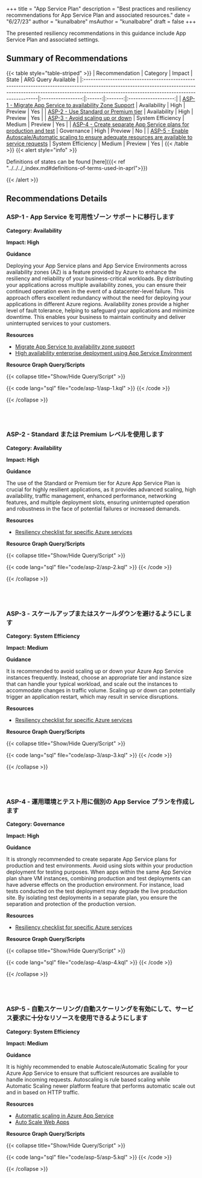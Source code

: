 +++
title = "App Service Plan"
description = "Best practices and resiliency recommendations for App Service Plan and associated resources."
date = "6/27/23"
author = "kunalbabre"
msAuthor = "kunalbabre"
draft = false
+++

The presented resiliency recommendations in this guidance include App Service Plan and associated settings.

## Summary of Recommendations

{{< table style="table-striped" >}}
| Recommendation                                                                                                                                                                                                         |     Category      | Impact |  State  | ARG Query Available |
|:-----------------------------------------------------------------------------------------------------------------------------------------------------------------------------------------------------------------------|:-----------------:|:------:|:-------:|:-------------------:|
| [ASP-1 - Migrate App Service to availability Zone Support](#asp-1---migrate-app-service-to-availability-zone-support)                                                                                                  |   Availability    |  High  | Preview |         Yes         |
| [ASP-2 - Use Standard or Premium tier](#asp-2---use-standard-or-premium-tier)                                                                                                                                          |   Availability    |  High  | Preview |         Yes         |
| [ASP-3 - Avoid scaling up or down](#asp-3---avoid-scaling-up-or-down)                                                                                                                                                  | System Efficiency | Medium | Preview |         Yes         |
| [ASP-4 - Create separate App Service plans for production and test](#asp-4---create-separate-app-service-plans-for-production-and-test)                                                                                |    Governance     |  High  | Preview |         No          |
| [ASP-5 - Enable Autoscale/Automatic scaling to ensure adequate resources are available to service requests](#asp-5---enable-autoscaleautomatic-scaling-to-ensure-adequate-resources-are-available-to-service-requests) | System Efficiency | Medium | Preview |         Yes         |
{{< /table >}}
{{< alert style="info" >}}

Definitions of states can be found [here]({{< ref "../../../_index.md#definitions-of-terms-used-in-aprl">}})

{{< /alert >}}

## Recommendations Details

### ASP-1 - App Service を可用性ゾーン サポートに移行します

**Category: Availability**

**Impact: High**

**Guidance**

Deploying your App Service plans and App Service Environments across availability zones (AZ) is a feature provided by Azure to enhance the resiliency and reliability of your business-critical workloads. By distributing your applications across multiple availability zones, you can ensure their continued operation even in the event of a datacenter-level failure. This approach offers excellent redundancy without the need for deploying your applications in different Azure regions. Availability zones provide a higher level of fault tolerance, helping to safeguard your applications and minimize downtime. This enables your business to maintain continuity and deliver uninterrupted services to your customers.

**Resources**

- [Migrate App Service to availability zone support](https://learn.microsoft.com/ja-jp/azure/reliability/migrate-app-service)
- [High availability enterprise deployment using App Service Environment](https://learn.microsoft.com/ja-jp/azure/architecture/reference-architectures/enterprise-integration/ase-high-availability-deployment)

**Resource Graph Query/Scripts**

{{< collapse title="Show/Hide Query/Script" >}}

{{< code lang="sql" file="code/asp-1/asp-1.kql" >}} {{< /code >}}

{{< /collapse >}}

<br><br>

### ASP-2 - Standard または Premium レベルを使用します

**Category: Availability**

**Impact: High**

**Guidance**

The use of the Standard or Premium tier for Azure App Service Plan is crucial for highly resilient applications, as it provides advanced scaling, high availability, traffic management, enhanced performance, networking features, and multiple deployment slots, ensuring uninterrupted operation and robustness in the face of potential failures or increased demands.

**Resources**

- [Resiliency checklist for specific Azure services](https://learn.microsoft.com/ja-jp/azure/architecture/checklist/resiliency-per-service#app-service)

**Resource Graph Query/Scripts**

{{< collapse title="Show/Hide Query/Script" >}}

{{< code lang="sql" file="code/asp-2/asp-2.kql" >}} {{< /code >}}

{{< /collapse >}}

<br><br>

### ASP-3 - スケールアップまたはスケールダウンを避けるようにします

**Category: System Efficiency**

**Impact: Medium**

**Guidance**

It is recommended to avoid scaling up or down your Azure App Service instances frequently. Instead, choose an appropriate tier and instance size that can handle your typical workload, and scale out the instances to accommodate changes in traffic volume. Scaling up or down can potentially trigger an application restart, which may result in service disruptions.

**Resources**

- [Resiliency checklist for specific Azure services](https://learn.microsoft.com/ja-jp/azure/architecture/checklist/resiliency-per-service#app-service)

**Resource Graph Query/Scripts**

{{< collapse title="Show/Hide Query/Script" >}}

{{< code lang="sql" file="code/asp-3/asp-3.kql" >}} {{< /code >}}

{{< /collapse >}}

<br><br>

### ASP-4 - 運用環境とテスト用に個別の App Service プランを作成します

**Category: Governance**

**Impact: High**

**Guidance**

It is strongly recommended to create separate App Service plans for production and test environments. Avoid using slots within your production deployment for testing purposes. When apps within the same App Service plan share VM instances, combining production and test deployments can have adverse effects on the production environment. For instance, load tests conducted on the test deployment may degrade the live production site. By isolating test deployments in a separate plan, you ensure the separation and protection of the production version.

**Resources**

- [Resiliency checklist for specific Azure services](https://learn.microsoft.com/ja-jp/azure/architecture/checklist/resiliency-per-service#app-service)

**Resource Graph Query/Scripts**

{{< collapse title="Show/Hide Query/Script" >}}

{{< code lang="sql" file="code/asp-4/asp-4.kql" >}} {{< /code >}}

{{< /collapse >}}

<br><br>

### ASP-5 - 自動スケーリング/自動スケーリングを有効にして、サービス要求に十分なリソースを使用できるようにします

**Category: System Efficiency**

**Impact: Medium**

**Guidance**

It is highly recommended to enable Autoscale/Automatic Scaling for your Azure App Service to ensure that sufficient resources are available to handle incoming requests. Autoscaling is rule based scaling while Automatic Scaling newer platform feature that performs automatic scale out and in based on HTTP traffic.

**Resources**

- [Automatic scaling in Azure App Service](https://learn.microsoft.com/ja-jp/azure/app-service/manage-automatic-scaling?tabs=azure-portal)
- [Auto Scale Web Apps](https://learn.microsoft.com/ja-jp/azure/azure-monitor/autoscale/autoscale-get-started)

**Resource Graph Query/Scripts**

{{< collapse title="Show/Hide Query/Script" >}}

{{< code lang="sql" file="code/asp-5/asp-5.kql" >}} {{< /code >}}

{{< /collapse >}}

<br><br>
